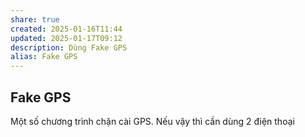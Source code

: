 ```yaml
---
share: true
created: 2025-01-16T11:44
updated: 2025-01-17T09:12
description: Dùng Fake GPS
alias: Fake GPS
---
```

## Fake GPS
Một số chương trình chặn cài GPS. Nếu vậy thì cần dùng 2 điện thoại